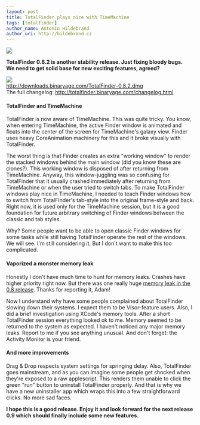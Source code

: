 ```yaml
---
layout: post
title: TotalFinder plays nice with TimeMachine
tags: [totalfinder]
author_name: Antonin Hildebrand
author_uri: http://hildebrand.cz
---
```


<img src="{{site.url}}/shared/img/icons/totalfinder-64.png" class="intro-icon"/>

**TotalFinder 0.8.2 is another stability release. Just fixing bloody bugs.<br/>We need to get solid base for new exciting features, agreed?**

<div class="blog-download">
    <a class="download-link" href="http://downloads.binaryage.com/TotalFinder-0.8.2.dmg"><img src="{{site.url}}/shared/img/small-download-button.png"/><div>http://downloads.binaryage.com/TotalFinder-0.8.2.dmg</div></a>
    <div class="download-note">The full changelog: <a href="http://totalfinder.binaryage.com/changelog.html">http://totalfinder.binaryage.com/changelog.html</a></div>
</div>

#### TotalFinder and TimeMachine 

TotalFinder is now aware of TimeMachine. This was quite tricky. You know, when entering TimeMachine, the active Finder window is animated and floats into the center of the screen for TimeMachine's galaxy view. Finder uses heavy CoreAnimation machinery for this and it broke visually with TotalFinder. 

The worst thing is that Finder creates an extra "working window" to render the stacked windows behind the main window (did you know these are clones?). This working window is disposed of after returning from TimeMachine. Anyway, this window-juggling was so confusing for TotalFinder that it usually crashed immediately after returning from TimeMachine or when the user tried to switch tabs. To make TotalFinder windows play nice in TimeMachine, I needed to teach Finder windows how to switch from TotalFinder's tab-style into the original frame-style and back. Right now, it is used only for the TimeMachine session, but it is a good foundation for future arbitrary switching of Finder windows between the classic and tab styles.

Why? Some people want to be able to open classic Finder windows for some tasks while still having TotalFinder operate the rest of the windows. We will see. I'm still considering it. But I don't want to make this too complicated.

#### Vaporized a monster memory leak

Honestly I don't have much time to hunt for memory leaks. Crashes have higher priority right now. But there was one really huge <a href="http://getsatisfaction.com/binaryage/topics/memory_leak_upon_hiding">memory leak in the 0.8 release</a>. Thanks for reporting it, Adam! 

Now I understand why have some people complained about TotalFinder slowing down their systems. I expect them to be Visor-feature users. Also, I did a brief investigation using XCode's memory tools. After a short TotalFinder session everything looked ok to me. Memory seemed to be returned to the system as expected. I haven't noticed any major memory leaks. Report to me if you see anything unusual. And don't forget: the Activity Monitor is your friend.

#### And more improvements

Drag &amp; Drop respects system settings for springing delay. Also, TotalFinder goes mainstream, and as you can imagine some people get shocked when they're exposed to a raw applescript. This renders them unable to click the green "run" button to uninstall TotalFinder properly. And that is why we have a new uninstaller app which wraps this into a few straightforward clicks. No more sad faces.

**I hope this is a good release. Enjoy it and look forward for the next release 0.9 which should finally include some new features.**